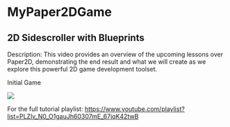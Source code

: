 # MyPaper2DGame

## 2D Sidescroller with Blueprints

Description: This video provides an overview of the upcoming lessons over Paper2D, demonstrating the end result and what we will create as we explore this powerful 2D game development toolset.

Initial Game

![](http://giphy.com/gifs/xT8qBdEqAqjfhxcwfe/html5)


For the full tutorial playlist: https://www.youtube.com/playlist?list=PLZlv_N0_O1gauJh60307mE_67jqK42twB
